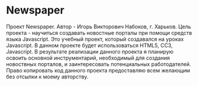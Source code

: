 # Newspaper
Проект Newspaper.
Автор - Игорь Викторович Набоков, г. Харьков.
Цель проекта - научиться создавать новостные порталы при помощи средств языка Javascript.
Это учебный проект, который создавался на уроках Javascript.
В данном проекте будет использоваться HTML5, CC3, Javascript.
В результате реализации данного проекта я планирую освоить основной инструментарий, необходимый для создания новоствных порталов, и заинтересовать потенциальных работодателей.
Право копировать код данного проекта предоставляю всем желающим без отсылки к моему авторству.
